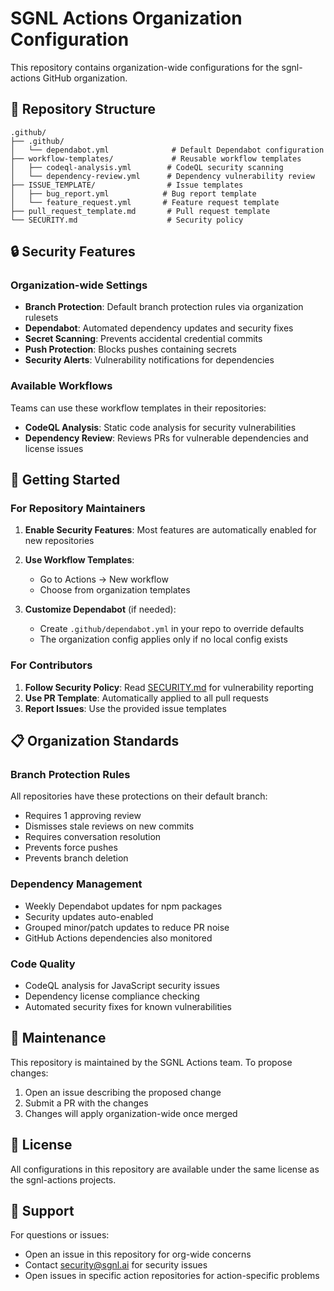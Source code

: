 # SGNL Actions Organization Configuration

This repository contains organization-wide configurations for the sgnl-actions GitHub organization.

## 📁 Repository Structure

```
.github/
├── .github/
│   └── dependabot.yml              # Default Dependabot configuration
├── workflow-templates/             # Reusable workflow templates
│   ├── codeql-analysis.yml        # CodeQL security scanning
│   └── dependency-review.yml      # Dependency vulnerability review
├── ISSUE_TEMPLATE/                # Issue templates
│   ├── bug_report.yml            # Bug report template
│   └── feature_request.yml       # Feature request template
├── pull_request_template.md       # Pull request template
└── SECURITY.md                    # Security policy
```

## 🔒 Security Features

### Organization-wide Settings
- **Branch Protection**: Default branch protection rules via organization rulesets
- **Dependabot**: Automated dependency updates and security fixes
- **Secret Scanning**: Prevents accidental credential commits
- **Push Protection**: Blocks pushes containing secrets
- **Security Alerts**: Vulnerability notifications for dependencies

### Available Workflows
Teams can use these workflow templates in their repositories:
- **CodeQL Analysis**: Static code analysis for security vulnerabilities
- **Dependency Review**: Reviews PRs for vulnerable dependencies and license issues

## 🚀 Getting Started

### For Repository Maintainers

1. **Enable Security Features**: Most features are automatically enabled for new repositories

2. **Use Workflow Templates**: 
   - Go to Actions → New workflow
   - Choose from organization templates

3. **Customize Dependabot** (if needed):
   - Create `.github/dependabot.yml` in your repo to override defaults
   - The organization config applies only if no local config exists

### For Contributors

1. **Follow Security Policy**: Read [SECURITY.md](SECURITY.md) for vulnerability reporting
2. **Use PR Template**: Automatically applied to all pull requests
3. **Report Issues**: Use the provided issue templates

## 📋 Organization Standards

### Branch Protection Rules
All repositories have these protections on their default branch:
- Requires 1 approving review
- Dismisses stale reviews on new commits
- Requires conversation resolution
- Prevents force pushes
- Prevents branch deletion

### Dependency Management
- Weekly Dependabot updates for npm packages
- Security updates auto-enabled
- Grouped minor/patch updates to reduce PR noise
- GitHub Actions dependencies also monitored

### Code Quality
- CodeQL analysis for JavaScript security issues
- Dependency license compliance checking
- Automated security fixes for known vulnerabilities

## 🔧 Maintenance

This repository is maintained by the SGNL Actions team. To propose changes:
1. Open an issue describing the proposed change
2. Submit a PR with the changes
3. Changes will apply organization-wide once merged

## 📝 License

All configurations in this repository are available under the same license as the sgnl-actions projects.

## 🤝 Support

For questions or issues:
- Open an issue in this repository for org-wide concerns
- Contact security@sgnl.ai for security issues
- Open issues in specific action repositories for action-specific problems